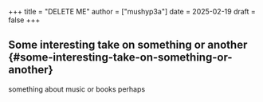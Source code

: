 +++
title = "DELETE ME"
author = ["mushyp3a"]
date = 2025-02-19
draft = false
+++

## Some interesting take on something or another {#some-interesting-take-on-something-or-another}

something about music or books perhaps

